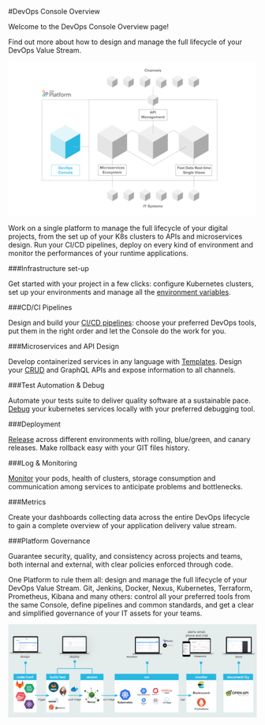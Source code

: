 #DevOps Console Overview

Welcome to the DevOps Console Overview page!

Find out more about how to design and manage the full lifecycle of your DevOps Value Stream.


![image alt text](img/devops_console.png)

Work on a single platform to manage the full lifecycle of your digital projects, from the set up of your K8s clusters to APIs and
microservices design. Run your CI/CD pipelines, deploy on every kind of environment and monitor the performances of your
runtime applications.


###Infrastructure set-up

Get started with your project in a few clicks: configure Kubernetes clusters, set up your environments and manage all the [environment variables](../development_suite/overview-dev-suite.md).

###CD/CI Pipelines

Design and build your [CI/CD pipelines](https://docs.mia-platform.eu/development_suite/deploy/deploy/): choose your preferred DevOps tools, put them in the right order and let the Console do the work for you.

###Microservices and API Design

Develop containerized services in any language with [Templates](https://docs.mia-platform.eu/runtime_suite/overview-runtime-suite/#microservices-marketplace). Design your [CRUD](https://docs.mia-platform.eu/development_suite/api-console/api-design/crud_advanced/) and GraphQL APIs and expose information to all channels.

###Test Automation & Debug

Automate your tests suite to deliver quality software at a sustainable pace. [Debug](https://docs.mia-platform.eu/development_suite/debugging/telepresence/) your kubernetes services locally with your preferred debugging tool.

###Deployment

[Release](https://docs.mia-platform.eu/development_suite/deploy/deploy/#deploy-details-page) across different environments with rolling, blue/green, and canary releases. Make rollback easy with your GIT files history.

###Log & Monitoring

[Monitor](https://docs.mia-platform.eu/development_suite/monitoring/monitoring/) your pods, health of clusters, storage consumption and communication among services to anticipate problems and bottlenecks.

###Metrics

Create your dashboards collecting data across the entire DevOps lifecycle to gain a complete overview of your application delivery value stream.

###Platform Governance

Guarantee security, quality, and consistency across projects and teams, both internal and external, with clear policies enforced through code.


One Platform to rule them all: design and manage the full lifecycle of your DevOps Value Stream.
Git, Jenkins, Docker, Nexus, Kubernetes, Terraform, Prometheus, Kibana and many others: control all your preferred tools from the same Console, define pipelines and common standards, and get a clear and simplified governance of your IT assets for your teams.


![image alt text](img/valuestream.png)
